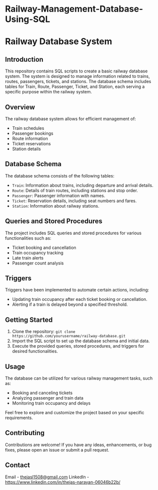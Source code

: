 # Railway-Management-Database-Using-SQL
# Railway Database System
## Introduction
This repository contains SQL scripts to create a basic railway database system. The system is designed to manage information related to trains, routes, passengers, tickets, and stations. The database schema includes tables for Train, Route, Passenger, Ticket, and Station, each serving a specific purpose within the railway system.

## Overview

The railway database system allows for efficient management of:

- Train schedules
- Passenger bookings
- Route information
- Ticket reservations
- Station details

## Database Schema

The database schema consists of the following tables:

- `Train`: Information about trains, including departure and arrival details.
- `Route`: Details of train routes, including stations and stop order.
- `Passenger`: Passenger information with names.
- `Ticket`: Reservation details, including seat numbers and fares.
- `Station`: Information about railway stations.

## Queries and Stored Procedures

The project includes SQL queries and stored procedures for various functionalities such as:

- Ticket booking and cancellation
- Train occupancy tracking
- Late train alerts
- Passenger count analysis

## Triggers

Triggers have been implemented to automate certain actions, including:

- Updating train occupancy after each ticket booking or cancellation.
- Alerting if a train is delayed beyond a specified threshold.

## Getting Started

1. Clone the repository: `git clone https://github.com/yourusername/railway-database.git`
2. Import the SQL script to set up the database schema and initial data.
3. Execute the provided queries, stored procedures, and triggers for desired functionalities.

## Usage

The database can be utilized for various railway management tasks, such as:

- Booking and canceling tickets
- Analyzing passenger and train data
- Monitoring train occupancy and delays

Feel free to explore and customize the project based on your specific requirements.

## Contributing

Contributions are welcome! If you have any ideas, enhancements, or bug fixes, please open an issue or submit a pull request.

## Contact
Email - thejasl1508@gmail.com
LinkedIn - https://www.linkedin.com/in/thejas-narayan-06046b22b/ 
